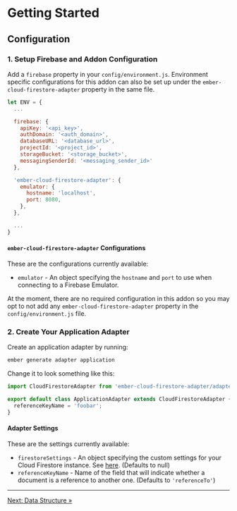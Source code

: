 # Getting Started

## Configuration

### 1. Setup Firebase and Addon Configuration

Add a `firebase` property in your `config/environment.js`. Environment specific configurations for this addon can also be set up under the `ember-cloud-firestore-adapter` property in the same file.

```javascript
let ENV = {
  ...

  firebase: {
    apiKey: '<api_key>',
    authDomain: '<auth_domain>',
    databaseURL: '<database_url>',
    projectId: '<project_id>',
    storageBucket: '<storage_bucket>',
    messagingSenderId: '<messaging_sender_id>'
  },

  'ember-cloud-firestore-adapter': {
    emulator: {
      hostname: 'localhost',
      port: 8080,
    },
  },

  ...
}
```

#### `ember-cloud-firestore-adapter` Configurations

These are the configurations currently available:

  - `emulator` - An object specifying the `hostname` and `port` to use when connecting to a Firebase Emulator.

At the moment, there are no required configuration in this addon so you may opt to not add any `ember-cloud-firestore-adapter` property in the `config/environment.js` file.

### 2. Create Your Application Adapter

Create an application adapter by running:

```bash
ember generate adapter application
```

Change it to look something like this:

```javascript
import CloudFirestoreAdapter from 'ember-cloud-firestore-adapter/adapters/cloud-firestore';

export default class ApplicationAdapter extends CloudFirestoreAdapter {
  referenceKeyName = 'foobar';
}
```

#### Adapter Settings

These are the settings currently available:

  - `firestoreSettings` - An object specifying the custom settings for your Cloud Firestore instance. See [here](https://firebase.google.com/docs/reference/js/firebase.firestore.Settings). (Defaults to null)
  - `referenceKeyName` - Name of the field that will indicate whether a document is a reference to another one. (Defaults to `'referenceTo'`)

---

[Next: Data Structure »](data-structure.md)
